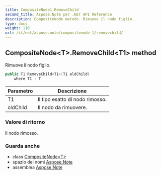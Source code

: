 ```yaml
---
title: CompositeNode1.RemoveChild
second_title: Aspose.Note per .NET API Reference
description: CompositeNode metodo. Rimuove il nodo figlio.
type: docs
weight: 110
url: /it/net/aspose.note/compositenode-1/removechild/
---
```

## CompositeNode&lt;T&gt;.RemoveChild&lt;T1&gt; method

Rimuove il nodo figlio.

```csharp
public T1 RemoveChild<T1>(T1 oldChild)
    where T1 : T
```

| Parametro | Descrizione |
| --- | --- |
| T1 | Il tipo esatto di nodo rimosso. |
| oldChild | Il nodo da rimuovere. |

### Valore di ritorno

Il nodo rimosso.

### Guarda anche

* class [CompositeNode&lt;T&gt;](../)
* spazio dei nomi [Aspose.Note](../../compositenode-1/)
* assemblea [Aspose.Note](../../../)


